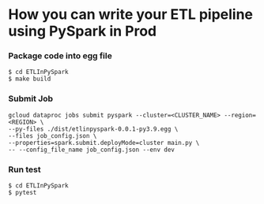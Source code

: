 # How you can write your ETL pipeline using PySpark in Prod

### Package code into egg file
```shell
$ cd ETLInPySpark
$ make build
```

### Submit Job
```shell
gcloud dataproc jobs submit pyspark --cluster=<CLUSTER_NAME> --region=<REGION> \
--py-files ./dist/etlinpyspark-0.0.1-py3.9.egg \
--files job_config.json \
--properties=spark.submit.deployMode=cluster main.py \
-- --config_file_name job_config.json --env dev
```

### Run test
```shell
$ cd ETLInPySpark
$ pytest
```

